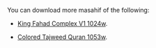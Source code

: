 You can download more masahif of the following:

- [King Fahad Complex V1 1024w](https://github.com/mohamedashref371/King-Fahad-Complex-V1-1024w/archive/refs/heads/main.zip).
 
- [Colored Tajweed Quran 1053w](https://github.com/mohamedashref371/Colored-Tajweed-Quran-1053h/archive/refs/heads/main.zip).
